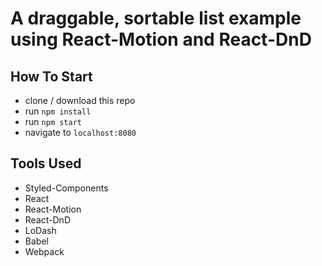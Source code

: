 # A draggable, sortable list example using React-Motion and React-DnD

## How To Start

- clone / download this repo
- run `npm install`
- run `npm start`
- navigate to `localhost:8080`

## Tools Used

- Styled-Components
- React
- React-Motion
- React-DnD
- LoDash
- Babel
- Webpack